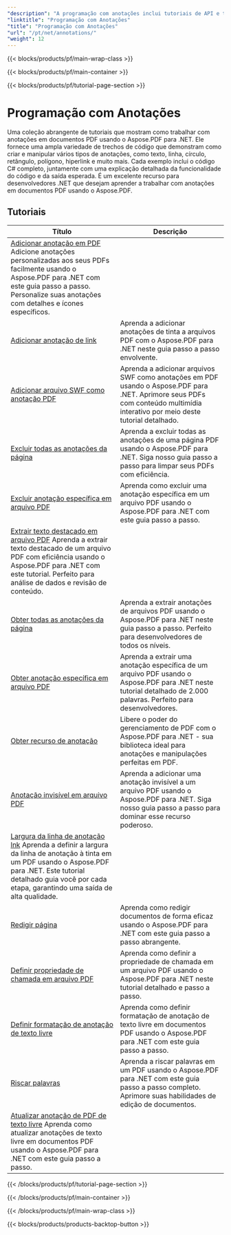 ```yaml
---
"description": "A programação com anotações inclui tutoriais de API e trechos de código do Aspose.PDF para .NET que incluem adicionar anotações, excluir anotações, obter informações de anotações e muito mais."
"linktitle": "Programação com Anotações"
"title": "Programação com Anotações"
"url": "/pt/net/annotations/"
"weight": 12
---
```


{{< blocks/products/pf/main-wrap-class >}}

{{< blocks/products/pf/main-container >}}

{{< blocks/products/pf/tutorial-page-section >}}

# Programação com Anotações

Uma coleção abrangente de tutoriais que mostram como trabalhar com anotações em documentos PDF usando o Aspose.PDF para .NET. Ele fornece uma ampla variedade de trechos de código que demonstram como criar e manipular vários tipos de anotações, como texto, linha, círculo, retângulo, polígono, hiperlink e muito mais. Cada exemplo inclui o código C# completo, juntamente com uma explicação detalhada da funcionalidade do código e da saída esperada. É um excelente recurso para desenvolvedores .NET que desejam aprender a trabalhar com anotações em documentos PDF usando o Aspose.PDF.

## Tutoriais
| Título | Descrição |
| --- | --- | 
| [Adicionar anotação em PDF](./addannotation/) Adicione anotações personalizadas aos seus PDFs facilmente usando o Aspose.PDF para .NET com este guia passo a passo. Personalize suas anotações com detalhes e ícones específicos. |  
| [Adicionar anotação de link](./addlnkannotation/) | Aprenda a adicionar anotações de tinta a arquivos PDF com o Aspose.PDF para .NET neste guia passo a passo envolvente. |  
| [Adicionar arquivo SWF como anotação PDF](./addswffileasannotation/) | Aprenda a adicionar arquivos SWF como anotações em PDF usando o Aspose.PDF para .NET. Aprimore seus PDFs com conteúdo multimídia interativo por meio deste tutorial detalhado. |  
| [Excluir todas as anotações da página](./deleteallannotationsfrompage/) | Aprenda a excluir todas as anotações de uma página PDF usando o Aspose.PDF para .NET. Siga nosso guia passo a passo para limpar seus PDFs com eficiência. |  
| [Excluir anotação específica em arquivo PDF](./deleteparticularannotation/) | Aprenda como excluir uma anotação específica em um arquivo PDF usando o Aspose.PDF para .NET com este guia passo a passo. |  
| [Extrair texto destacado em arquivo PDF](./extracthighlightedtext/) Aprenda a extrair texto destacado de um arquivo PDF com eficiência usando o Aspose.PDF para .NET com este tutorial. Perfeito para análise de dados e revisão de conteúdo. |  
| [Obter todas as anotações da página](./getallannotationsfrompage/) | Aprenda a extrair anotações de arquivos PDF usando o Aspose.PDF para .NET neste guia passo a passo. Perfeito para desenvolvedores de todos os níveis. |  
| [Obter anotação específica em arquivo PDF](./getparticularannotation/) | Aprenda a extrair uma anotação específica de um arquivo PDF usando o Aspose.PDF para .NET neste tutorial detalhado de 2.000 palavras. Perfeito para desenvolvedores. |  
| [Obter recurso de anotação](./getresourceofannotation/) | Libere o poder do gerenciamento de PDF com o Aspose.PDF para .NET - sua biblioteca ideal para anotações e manipulações perfeitas em PDF. |  
| [Anotação invisível em arquivo PDF](./invisibleannotation/) | Aprenda a adicionar uma anotação invisível a um arquivo PDF usando o Aspose.PDF para .NET. Siga nosso guia passo a passo para dominar esse recurso poderoso. |  
| [Largura da linha de anotação lnk](./lnkannotationlinewidth/) Aprenda a definir a largura da linha de anotação à tinta em um PDF usando o Aspose.PDF para .NET. Este tutorial detalhado guia você por cada etapa, garantindo uma saída de alta qualidade. |  
| [Redigir página](./redactpage/) | Aprenda como redigir documentos de forma eficaz usando o Aspose.PDF para .NET com este guia passo a passo abrangente. |  
| [Definir propriedade de chamada em arquivo PDF](./setcalloutproperty/) | Aprenda como definir a propriedade de chamada em um arquivo PDF usando o Aspose.PDF para .NET neste tutorial detalhado e passo a passo. |  
| [Definir formatação de anotação de texto livre](./setfreetextannotationformatting/) | Aprenda como definir formatação de anotação de texto livre em documentos PDF usando o Aspose.PDF para .NET com este guia passo a passo. |  
| [Riscar palavras](./strikeoutwords/) | Aprenda a riscar palavras em um PDF usando o Aspose.PDF para .NET com este guia passo a passo completo. Aprimore suas habilidades de edição de documentos. |  
| [Atualizar anotação de PDF de texto livre](./updatefreetextannotation/) Aprenda como atualizar anotações de texto livre em documentos PDF usando o Aspose.PDF para .NET com este guia passo a passo. |  

{{< /blocks/products/pf/tutorial-page-section >}}

{{< /blocks/products/pf/main-container >}}

{{< /blocks/products/pf/main-wrap-class >}}

{{< blocks/products/products-backtop-button >}}